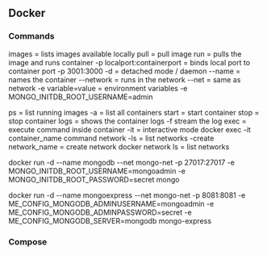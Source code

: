 ## Docker

### Commands
images = lists images available locally
pull = pull image
run = pulls the image and runs container
    -p localport:containerport = binds local port to container port
        -p 3001:3000
    -d = detached mode / daemon
    --name = names the container
    --network = runs in the network
    --net = same as network
    -e variable=value = environment variables
        -e MONGO_INITDB_ROOT_USERNAME=admin

ps = list running images
    -a = list all containers
start = start container
stop = stop container
logs = shows the container logs
    -f stream the log
exec = execute command inside container
    -it = interactive mode
    docker exec -it container_name command
network
    -ls = list networks
    -create network_name = create network 
docker network ls = list networks


docker run -d --name mongodb --net mongo-net -p 27017:27017 -e MONGO_INITDB_ROOT_USERNAME=mongoadmin -e MONGO_INITDB_ROOT_PASSWORD=secret mongo

docker run -d --name mongoexpress --net mongo-net -p 8081:8081 -e ME_CONFIG_MONGODB_ADMINUSERNAME=mongoadmin -e ME_CONFIG_MONGODB_ADMINPASSWORD=secret -e ME_CONFIG_MONGODB_SERVER=mongodb mongo-express


### Compose